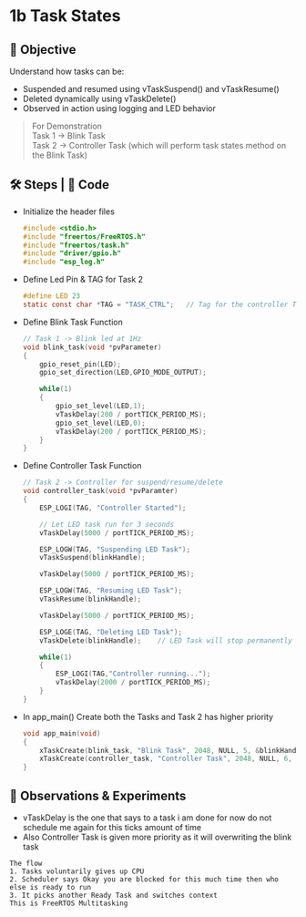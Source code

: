 # 1b Task States

## 🎯 Objective
Understand how tasks can be:  
- Suspended and resumed using vTaskSuspend() and vTaskResume()
- Deleted dynamically using vTaskDelete()
- Observed in action using logging and LED behavior

> For Demonstration  
> Task 1 -> Blink Task  
> Task 2 -> Controller Task (which will perform task states method on the Blink Task)  

## 🛠 Steps | 📝 Code 
- Initialize the header files
  ```c
  #include <stdio.h>
  #include "freertos/FreeRTOS.h"
  #include "freertos/task.h"
  #include "driver/gpio.h"
  #include "esp_log.h"
  ```
- Define Led Pin & TAG for Task 2
  ```c
  #define LED 23
  static const char *TAG = "TASK_CTRL";   // Tag for the controller Task
  ```
- Define Blink Task Function
  ```c
  // Task 1 -> Blink led at 1Hz
  void blink_task(void *pvParameter)
  {
      gpio_reset_pin(LED);
      gpio_set_direction(LED,GPIO_MODE_OUTPUT);
  
      while(1)
      {
          gpio_set_level(LED,1);
          vTaskDelay(200 / portTICK_PERIOD_MS);
          gpio_set_level(LED,0);
          vTaskDelay(200 / portTICK_PERIOD_MS);
      }
  }
  ```
- Define Controller Task Function
  ```c
  // Task 2 -> Controller for suspend/resume/delete
  void controller_task(void *pvParamter)
  {
      ESP_LOGI(TAG, "Controller Started");
  
      // Let LED task run for 3 seconds
      vTaskDelay(5000 / portTICK_PERIOD_MS);
  
      ESP_LOGW(TAG, "Suspending LED Task");
      vTaskSuspend(blinkHandle);
  
      vTaskDelay(5000 / portTICK_PERIOD_MS);
  
      ESP_LOGW(TAG, "Resuming LED Task");
      vTaskResume(blinkHandle);
  
      vTaskDelay(5000 / portTICK_PERIOD_MS);
  
      ESP_LOGE(TAG, "Deleting LED Task");
      vTaskDelete(blinkHandle);    // LED Task will stop permanently
  
      while(1)
      {
          ESP_LOGI(TAG,"Controller running...");
          vTaskDelay(2000 / portTICK_PERIOD_MS);
      }
  }
  ``` 
- In app_main() Create both the Tasks and Task 2 has higher priority
  ```c
  void app_main(void)
  {
      xTaskCreate(blink_task, "Blink Task", 2048, NULL, 5, &blinkHandle);
      xTaskCreate(controller_task, "Controller Task", 2048, NULL, 6, NULL);
  }
  ```

## 👀 Observations & Experiments
- vTaskDelay is the one that says to a task i am done for now do not schedule me again for this ticks amount of time
- Also Controller Task is given more priority as it will overwriting the blink task  
```
The flow
1. Tasks voluntarily gives up CPU 
2. Scheduler says Okay you are blocked for this much time then who else is ready to run 
3. It picks another Ready Task and switches context 
This is FreeRTOS Multitasking
```




